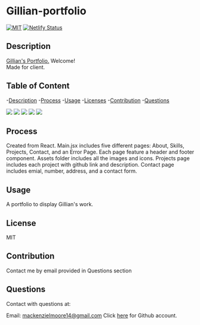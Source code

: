 # Gillian-portfolio

[![MIT](https://img.shields.io/badge/License-MIT-yellow.svg)](https://opensource.org/licenses/MIT)
[![Netlify Status](https://api.netlify.com/api/v1/badges/8dc199fc-0a0d-4c4e-9f0d-344304363535/deploy-status)](https://app.netlify.com/sites/Gillian-portfolio/deploys)


## Description

<a href="https://Gillian-portfolio.netlify.app/" target="_blank"> Gillian's Portfolio.</a> Welcome!  
Made for client.

## Table of Content
  -[Description](#Description)
  -[Process](#Process)
  -[Usage](#Usage)
  -[Licenses](#Licenses)
  -[Contribution](#Contribution)
  -[Questions](#Questions)

<img src="./src/assets/screenshots/ss1.png"/>
<img src="./src/assets/screenshots/ss2.png"/>
<img src="./src/assets/screenshots/ss3.png"/>
<img src="./src/assets/screenshots/ss4.png"/>
<img src="./src/assets/screenshots/ss5.png"/>

## Process

Created from React. Main.jsx includes five different pages: About, Skills, Projects, Contact, and an Error Page. Each page feature a header
and footer component. Assets folder includes all the images and icons. Projects page includes each project with github link and description.
Contact page includes emial, number, address, and a contact form.

## Usage

A portfolio to display Gillian's work.

## License

MIT

## Contribution
  
Contact me by email provided in Questions section


## Questions
  
Contact with questions at:
  
Email: mackenzielmoore14@gmail.com
Click [here](https://github.com/mackemo) for Github account.